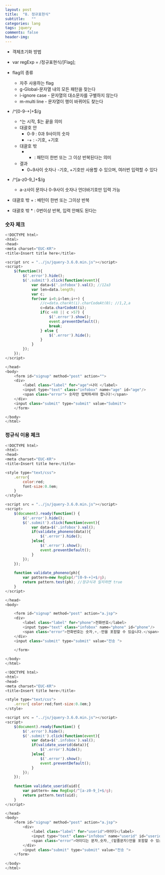 ```yaml
---
layout: post
title:  "8. 정규표현식"
subtitle:   ""
categories: lang
tags: jquery
comments: false
header-img: 
---
```


- 객체초기화 방법
- var regExp = /정규표현식/[Flag];
- flag의 종류
  - 자주 사용하는 flag
  - g-Global-문자열 내의 모든 패턴을 찾는다
  - i-ignore case - 문자열의 대소문자를 구별하지 않는다
  - m-multi line - 문자열이 행이 바뀌어도 찾는다   

- /^[0-9-+]+$/g
	- ^는 시작, $는 끝을 의미
	- 대괄호 안
		- 0-9 : 0과 9사이의 숫자
		- -+ : -기호, +기호
	- 대괄호 밖
		- + : 패턴이 한번 또는 그 이상 반복된다는 의미
	- 결과
		- 0~9사이 숫자나 -기호, +기호만 사용할 수 있으며, 여러번 입력할 수 있다
- /^[a-z0-9_]+$/g
	- a-z사이 문자나 0-9사이 숫자나 언더바기호만 입력 가능

- 대괄호 밖 + : 배턴이 한번 또는 그이상 반복
- 대괄호 밖 * : 0번이상 반복, 입력 안해도 된다는 

### 숫자 체크
```javascript
<!DOCTYPE html>
<html>
<head>
<meta charset="EUC-KR">
<title>Insert title here</title>

<script src = "../js/jquery-3.6.0.min.js"></script>
<script>
	$(function(){
		$('.error').hide();
		$('.submit').click(function(event){
			var data=$('.infobox').val(); //12a3
			var len=data.length;
			var c;
			for(var i=0;i<len;i++) {
				//c=data.charAt(i).charCodeAt(0); //1,2,a
				c=data.charCodeAt(i); 
				if(c <48 || c >57) {
					$('.error').show();
					event.preventDefault();
					break;
				} else {
					$('.error').hide();
				}
			}
		});
	});
</script>

</head>
<body>
	<form id="signup" method="post" action="">
	<div>
		<label class="label" for="age">나이 </label> 
		<input type="text" class="infobox" name="age" id="age"/> 
		<span class="error"> 숫자만 입력하셔야 합니다!</span>
	</div>
	<input class="submit" type="submit" value="Submit">
	</form>

</body>
</html>
```

### 정규식 이용 체크
```javascript
<!DOCTYPE html>
<html>
<head>
<meta charset="EUC-KR">
<title>Insert title here</title>

<style type="text/css">
	.error{
		color:red;
		font-size:0.8em;
	}
</style>

<script src = "../js/jquery-3.6.0.min.js"></script>
<script>
	$(document).ready(function() { 
		$('.error').hide();
		$('.submit').click(function(event){
			var data=$('.infobox').val();
			if(validate_phoneno(data)){
				$('.error').hide();
			}else{
				$('.error').show();
				event.preventDefault();
			}
		});
	});
	
	function validate_phoneno(ph){
		var pattern=new RegExp(/^[0-9-+]+$/g);
		return pattern.test(ph); //정규식과 일치하면 true
	}
</script>

</head>
<body>

	<form id="signup" method="post" action="a.jsp"> 
	<div>
		<label class="label" for="phone">전화번호</label>
		<input type="text" class="infobox" name="phone" id="phone"/>
		<span class="error">전화번호는 숫자,+,-만을 포함할 수 있습니다.</span>
	</div> 
	<input class="submit" type="submit" value="전송 ">

	</form>
	
</body>
</html>
```

```javascript
<!DOCTYPE html>
<html>
<head>
<meta charset="EUC-KR">
<title>Insert title here</title>

<style type="text/css">
	.error{ color:red;font-size:0.8em;}
</style>

<script src = "../js/jquery-3.6.0.min.js"></script>
<script>
	$(document).ready(function() { 
		$('.error').hide();
		$('.submit').click(function(event){
			var data=$('.infobox').val();
			if(validate_userid(data)){
				$('.error').hide();
			}else{
				$('.error').show();
				event.preventDefault();
			}
		});
	});
	
	function validate_userid(uid){
		var pattern= new RegExp(/^[a-z0-9_]+$/g);
		return pattern.test(uid);
	}
</script>

</head>
<body>
	<form id="signup" method="post" action="a.jsp"> 
		<div>
			<label class="label" for="userid">아이디</label>
			<input type="text" class="infobox" name="userid" id="userid"/>
			<span class="error">아이디는 문자,숫자,_(밑줄문자)만을 포함할 수 있습니다.</span>
		</div> 
		<input class="submit" type="submit" value="전송 ">
	</form>
	
</body>
</html>
```
